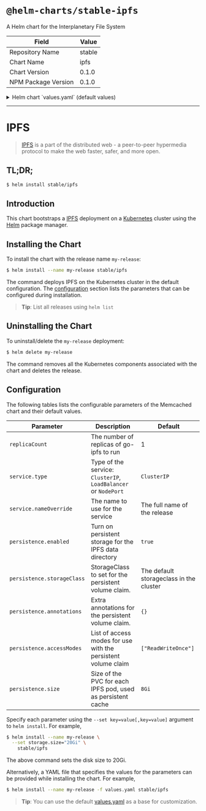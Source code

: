 # `@helm-charts/stable-ipfs`

A Helm chart for the Interplanetary File System

| Field               | Value  |
| ------------------- | ------ |
| Repository Name     | stable |
| Chart Name          | ipfs   |
| Chart Version       | 0.1.0  |
| NPM Package Version | 0.1.0  |

<details>

<summary>Helm chart `values.yaml` (default values)</summary>

```yaml
replicaCount: 1

image: ipfs/go-ipfs:v0.4.9

service:
  type: ClusterIP

resources: {}

persistence:
  enabled: true
  size: '8Gi'
  accessModes:
    - ReadWriteOnce
```

</details>

---

# IPFS

> [IPFS](https://ipfs.io/) is a part of the distributed web - a peer-to-peer hypermedia protocol to make the web faster, safer, and more open.

## TL;DR;

```bash
$ helm install stable/ipfs
```

## Introduction

This chart bootstraps a [IPFS](https://ipfs.io) deployment on a [Kubernetes](http://kubernetes.io) cluster using the [Helm](https://helm.sh) package manager.

## Installing the Chart

To install the chart with the release name `my-release`:

```bash
$ helm install --name my-release stable/ipfs
```

The command deploys IPFS on the Kubernetes cluster in the default configuration. The [configuration](#configuration) section lists the parameters that can be configured during installation.

> **Tip**: List all releases using `helm list`

## Uninstalling the Chart

To uninstall/delete the `my-release` deployment:

```bash
$ helm delete my-release
```

The command removes all the Kubernetes components associated with the chart and deletes the release.

## Configuration

The following tables lists the configurable parameters of the Memcached chart and their default values.

| Parameter                  | Description                                                    | Default                                 |
| -------------------------- | -------------------------------------------------------------- | --------------------------------------- |
| `replicaCount`             | The number of replicas of go-ipfs to run                       | 1                                       |
| `service.type`             | Type of the service: `ClusterIP`, `LoadBalancer` or `NodePort` | `ClusterIP`                             |
| `service.nameOverride`     | The name to use for the service                                | The full name of the release            |
| `persistence.enabled`      | Turn on persistent storage for the IPFS data directory         | `true`                                  |
| `persistence.storageClass` | StorageClass to set for the persistent volume claim.           | The default storageclass in the cluster |
| `persistence.annotations`  | Extra annotations for the persistent volume claim.             | `{}`                                    |
| `persistence.accessModes`  | List of access modes for use with the persistent volume claim  | `["ReadWriteOnce"]`                     |
| `persistence.size`         | Size of the PVC for each IPFS pod, used as persistent cache    | `8Gi`                                   |

Specify each parameter using the `--set key=value[,key=value]` argument to `helm install`. For example,

```bash
$ helm install --name my-release \
  --set storage.size="20Gi" \
    stable/ipfs
```

The above command sets the disk size to 20Gi.

Alternatively, a YAML file that specifies the values for the parameters can be provided while installing the chart. For example,

```bash
$ helm install --name my-release -f values.yaml stable/ipfs
```

> **Tip**: You can use the default [values.yaml](values.yaml) as a base for customization.
